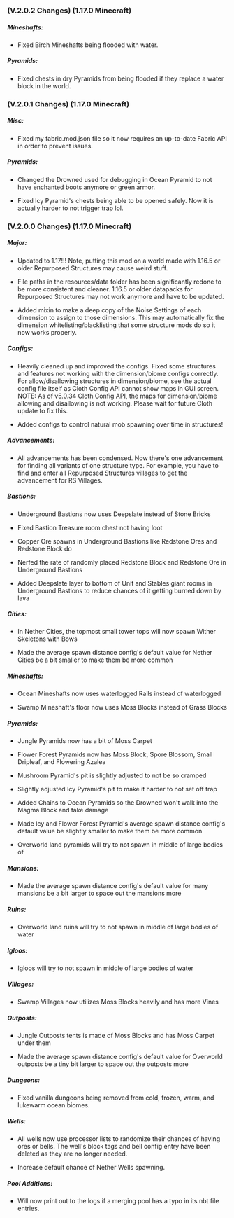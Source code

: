 ### **(V.2.0.2 Changes) (1.17.0 Minecraft)**

##### Mineshafts:
* Fixed Birch Mineshafts being flooded with water.

##### Pyramids:
* Fixed chests in dry Pyramids from being flooded if they replace a water block in the world.


### **(V.2.0.1 Changes) (1.17.0 Minecraft)**

##### Misc:
* Fixed my fabric.mod.json file so it now requires an up-to-date Fabric API in order to prevent issues.

##### Pyramids:
* Changed the Drowned used for debugging in Ocean Pyramid to not have enchanted boots anymore or green armor.
  
* Fixed Icy Pyramid's chests being able to be opened safely. Now it is actually harder to not trigger trap lol. 


### **(V.2.0.0 Changes) (1.17.0 Minecraft)**

##### Major:
* Updated to 1.17!!! Note, putting this mod on a world made with 1.16.5 or older Repurposed Structures may cause weird stuff.

* File paths in the resources/data folder has been significantly redone to be more consistent and cleaner. 
  1.16.5 or older datapacks for Repurposed Structures may not work anymore and have to be updated.

* Added mixin to make a deep copy of the Noise Settings of each dimension to assign to those dimensions.
  This may automatically fix the dimension whitelisting/blacklisting that some structure mods do so it now works properly.

##### Configs:
* Heavily cleaned up and improved the configs. Fixed some structures and features not working with the dimension/biome configs correctly.
  For allow/disallowing structures in dimension/biome, see the actual config file itself as Cloth Config API cannot show maps in GUI screen.
  NOTE: As of v5.0.34 Cloth Config API, the maps for dimension/biome allowing and disallowing is not working. Please wait for future Cloth update to fix this.

* Added configs to control natural mob spawning over time in structures!

##### Advancements:
* All advancements has been condensed. Now there's one advancement for finding all variants of one structure type. 
  For example, you have to find and enter all Repurposed Structures villages to get the advancement for RS Villages.

##### Bastions:
* Underground Bastions now uses Deepslate instead of Stone Bricks
  
* Fixed Bastion Treasure room chest not having loot

* Copper Ore spawns in Underground Bastions like Redstone Ores and Redstone Block do
  
* Nerfed the rate of randomly placed Redstone Block and Redstone Ore in Underground Bastions

* Added Deepslate layer to bottom of Unit and Stables giant rooms in Underground Bastions to reduce chances of it getting burned down by lava

##### Cities:
* In Nether Cities, the topmost small tower tops will now spawn Wither Skeletons with Bows
  
* Made the average spawn distance config's default value for Nether Cities be a bit smaller to make them be more common

##### Mineshafts:
* Ocean Mineshafts now uses waterlogged Rails instead of waterlogged 
  
* Swamp Mineshaft's floor now uses Moss Blocks instead of Grass Blocks

##### Pyramids:
* Jungle Pyramids now has a bit of Moss Carpet
  
* Flower Forest Pyramids now has Moss Block, Spore Blossom, Small Dripleaf, and Flowering Azalea

* Mushroom Pyramid's pit is slightly adjusted to not be so cramped

* Slightly adjusted Icy Pyramid's pit to make it harder to not set off trap
  
* Added Chains to Ocean Pyramids so the Drowned won't walk into the Magma Block and take damage
  
* Made Icy and Flower Forest Pyramid's average spawn distance config's default value be slightly smaller to make them be more common 

* Overworld land pyramids will try to not spawn in middle of large bodies of 

##### Mansions:
* Made the average spawn distance config's default value for many mansions be a bit larger to space out the mansions more

##### Ruins:
* Overworld land ruins will try to not spawn in middle of large bodies of water

##### Igloos:
* Igloos will try to not spawn in middle of large bodies of water

##### Villages:
* Swamp Villages now utilizes Moss Blocks heavily and has more Vines

##### Outposts:
* Jungle Outposts tents is made of Moss Blocks and has Moss Carpet under them
  
* Made the average spawn distance config's default value for Overworld outposts be a tiny bit larger to space out the outposts more

##### Dungeons:
* Fixed vanilla dungeons being removed from cold, frozen, warm, and lukewarm ocean biomes.

##### Wells:
* All wells now use processor lists to randomize their chances of having ores or bells. 
  The well's block tags and bell config entry have been deleted as they are no longer needed.
  
* Increase default chance of Nether Wells spawning.

##### Pool Additions:
* Will now print out to the logs if a merging pool has a typo in its nbt file entries.